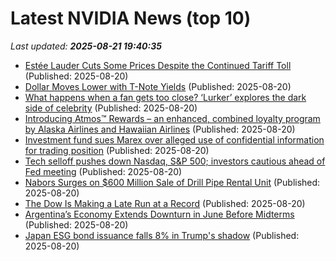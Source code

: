 # Latest NVIDIA News (top 10)
_Last updated: **2025-08-21 19:40:35**_

- [Estée Lauder Cuts Some Prices Despite the Continued Tariff Toll](https://biztoc.com/x/3f3dca6094fa43c6) (Published: 2025-08-20)
- [Dollar Moves Lower with T-Note Yields](https://biztoc.com/x/8fadde0807aefb6e) (Published: 2025-08-20)
- [What happens when a fan gets too close? ‘Lurker’ explores the dark side of celebrity](https://biztoc.com/x/751adc16cde71088) (Published: 2025-08-20)
- [Introducing Atmos™ Rewards – an enhanced, combined loyalty program by Alaska Airlines and Hawaiian Airlines](https://biztoc.com/x/4aa4af9fe5b0c525) (Published: 2025-08-20)
- [Investment fund sues Marex over alleged use of confidential information for trading position](https://biztoc.com/x/23aa28d85e2fa4b2) (Published: 2025-08-20)
- [Tech selloff pushes down Nasdaq, S&P 500; investors cautious ahead of Fed meeting](https://biztoc.com/x/d0bfd4ac7ca15947) (Published: 2025-08-20)
- [Nabors Surges on $600 Million Sale of Drill Pipe Rental Unit](https://biztoc.com/x/665b4bd272207346) (Published: 2025-08-20)
- [The Dow Is Making a Late Run at a Record](https://biztoc.com/x/a831f4a0777b74c5) (Published: 2025-08-20)
- [Argentina’s Economy Extends Downturn in June Before Midterms](https://biztoc.com/x/62155a5e8f681d36) (Published: 2025-08-20)
- [Japan ESG bond issuance falls 8% in Trump's shadow](https://biztoc.com/x/bacad48160d8d901) (Published: 2025-08-20)
